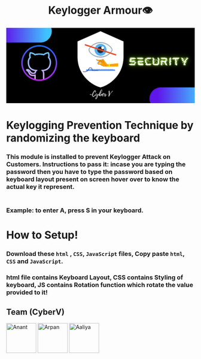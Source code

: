 <h1 align="center">Keylogger Armour👁</h1>
<img src="https://github.com/Anant1711/Keylogger-Armour/blob/main/assets/github%2Bflutter.jpg?raw=true"></img>

# Keylogging Prevention Technique by randomizing the keyboard
### This module is installed to prevent <b>Keylogger Attack</b> on Customers. Instructions to pass it: incase you are typing the password then you have to type the password based on keyboard layout present on screen hover over to know the actual key it represent. 
### <br>Example: to enter <b>A</b>, press <b>S</b> in your keyboard.</p>

# How to Setup!
### Download these `html` , `CSS`, `JavaScript` files, Copy paste `html`, `CSS` and `JavaScript`.
### html file contains Keyboard Layout, CSS contains Styling of keyboard, JS contains Rotation function which rotate the value provided to it!
## Team (CyberV)

<a href="https://github.com/Anant1711/"><img src="https://avatars.githubusercontent.com/u/63709820?v=4" title="Anant" width="80" height="80"></a>
<a href="https://github.com/Arpanthomas1121"><img src="https://avatars.githubusercontent.com/u/66914302?v=4" title="Arpan" width="80" height="80"></a>
<a href="https://github.com/KikixJ7"><img src="https://avatars.githubusercontent.com/u/94973365?v=4" title="Aaliya" width="80" height="80"></a>
